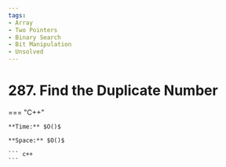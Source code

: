 ```yaml
---
tags:
- Array
- Two Pointers
- Binary Search
- Bit Manipulation
- Unsolved
---
```



# 287. Find the Duplicate Number

=== "C++"

    **Time:** $O()$

    **Space:** $O()$

    ``` c++
    ```